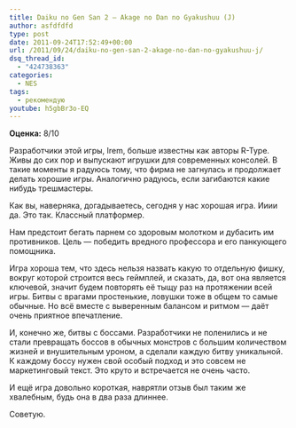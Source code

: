 ```yaml
---
title: Daiku no Gen San 2 – Akage no Dan no Gyakushuu (J)
author: asfdfdfd
type: post
date: 2011-09-24T17:52:49+00:00
url: /2011/09/24/daiku-no-gen-san-2-akage-no-dan-no-gyakushuu-j/
dsq_thread_id:
  - "424738363"
categories:
  - NES
tags:
  - рекомендую
youtube: h5gbBr3o-EQ
---
```

**Оценка:** 8/10

Разработчики этой игры, Irem, больше известны как авторы R-Type. Живы до сих пор и выпускают игрушки для современных консолей. В такие моменты я радуюсь тому, что фирма не загнулась и продолжает делать хорошие игры. Аналогично радуюсь, если загибаются какие нибудь трешмастеры.

Как вы, наверняка, догадываетесь, сегодня у нас хорошая игра. Ииии да. Это так. Классный платформер.

Нам предстоит бегать парнем со здоровым молотком и дубасить им противников. Цель — победить вредного профессора и его панкующего помощника.

Игра хороша тем, что здесь нельзя назвать какую то отдельную фишку, вокруг которой строится весь геймплей, и сказать, да, вот она является ключевой, значит будем повторять её тыщу раз на протяжении всей игры. Битвы с врагами простенькие, ловушки тоже в общем то самые обычные. Но всё вместе с выверенным балансом и ритмом — даёт очень приятное впечатление.

И, конечно же, битвы с боссами. Разработчики не поленились и не стали превращать боссов в обычных монстров с большим количеством жизней и внушительным уроном, а сделали каждую битву уникальной. К каждому боссу нужен свой особый подход и это совсем не маркетинговый текст. Это круто и встречается не очень часто.

И ещё игра довольно короткая, наврятли отзыв был таким же хвалебным, будь она в два раза длиннее.

Советую.